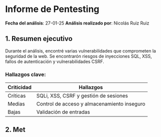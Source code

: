 # Informe de Pentesting
**Fecha del análisis**: 27-01-25
**Análisis realizado por**: Nicolás Ruiz Ruiz

## 1. Resumen ejecutivo
Durante el análisis, encontré varias vulnerabilidades que comprometen la seguridad de la web. Se encontrarón riesgos de inyecciones SQL, XSS, fallos de autenticación y vulnerabilidades CSRF.

### Hallazgos clave:

| Criticidad | Hallazgos                                   |
| ---------- | ------------------------------------------- |
| Críticas   | SQLi, XSS, CSRF y gestión de sesiones       |
| Medias     | Control de acceso y almacenamiento inseguro |
| Bajas      | Validación de entradas                      |

## 2. Met
